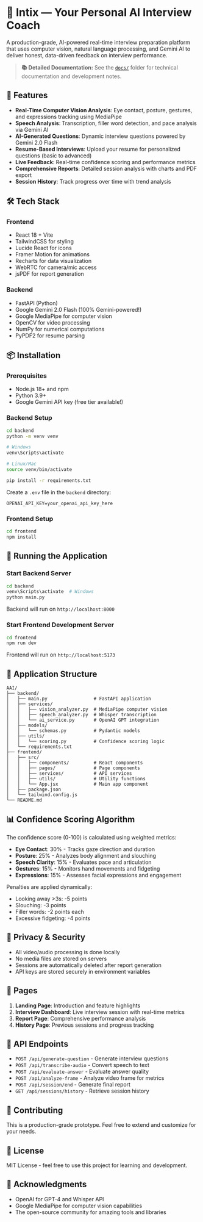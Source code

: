 # 🎯 Intix — Your Personal AI Interview Coach

A production-grade, AI-powered real-time interview preparation platform that uses computer vision, natural language processing, and Gemini AI to deliver honest, data-driven feedback on interview performance.

> **📚 Detailed Documentation:** See the [`docs/`](./docs) folder for technical documentation and development notes.

## 🚀 Features

- **Real-Time Computer Vision Analysis**: Eye contact, posture, gestures, and expressions tracking using MediaPipe
- **Speech Analysis**: Transcription, filler word detection, and pace analysis via Gemini AI
- **AI-Generated Questions**: Dynamic interview questions powered by Gemini 2.0 Flash
- **Resume-Based Interviews**: Upload your resume for personalized questions (basic to advanced)
- **Live Feedback**: Real-time confidence scoring and performance metrics
- **Comprehensive Reports**: Detailed session analysis with charts and PDF export
- **Session History**: Track progress over time with trend analysis

## 🛠️ Tech Stack

### Frontend
- React 18 + Vite
- TailwindCSS for styling
- Lucide React for icons
- Framer Motion for animations
- Recharts for data visualization
- WebRTC for camera/mic access
- jsPDF for report generation

### Backend
- FastAPI (Python)
- Google Gemini 2.0 Flash (100% Gemini-powered!)
- Google MediaPipe for computer vision
- OpenCV for video processing
- NumPy for numerical computations
- PyPDF2 for resume parsing

## 📦 Installation

### Prerequisites
- Node.js 18+ and npm
- Python 3.9+
- Google Gemini API key (free tier available!)

### Backend Setup

```bash
cd backend
python -m venv venv

# Windows
venv\Scripts\activate

# Linux/Mac
source venv/bin/activate

pip install -r requirements.txt
```

Create a `.env` file in the `backend` directory:

```env
OPENAI_API_KEY=your_openai_api_key_here
```

### Frontend Setup

```bash
cd frontend
npm install
```

## 🏃 Running the Application

### Start Backend Server

```bash
cd backend
venv\Scripts\activate  # Windows
python main.py
```

Backend will run on `http://localhost:8000`

### Start Frontend Development Server

```bash
cd frontend
npm run dev
```

Frontend will run on `http://localhost:5173`

## 🎨 Application Structure

```
AAI/
├── backend/
│   ├── main.py                 # FastAPI application
│   ├── services/
│   │   ├── vision_analyzer.py  # MediaPipe computer vision
│   │   ├── speech_analyzer.py  # Whisper transcription
│   │   └── ai_service.py       # OpenAI GPT integration
│   ├── models/
│   │   └── schemas.py          # Pydantic models
│   ├── utils/
│   │   └── scoring.py          # Confidence scoring logic
│   └── requirements.txt
├── frontend/
│   ├── src/
│   │   ├── components/         # React components
│   │   ├── pages/              # Page components
│   │   ├── services/           # API services
│   │   ├── utils/              # Utility functions
│   │   └── App.jsx             # Main app component
│   ├── package.json
│   └── tailwind.config.js
└── README.md
```

## 📊 Confidence Scoring Algorithm

The confidence score (0-100) is calculated using weighted metrics:

- **Eye Contact**: 30% - Tracks gaze direction and duration
- **Posture**: 25% - Analyzes body alignment and slouching
- **Speech Clarity**: 15% - Evaluates pace and articulation
- **Gestures**: 15% - Monitors hand movements and fidgeting
- **Expressions**: 15% - Assesses facial expressions and engagement

Penalties are applied dynamically:
- Looking away >3s: -5 points
- Slouching: -3 points
- Filler words: -2 points each
- Excessive fidgeting: -4 points

## 🔐 Privacy & Security

- All video/audio processing is done locally
- No media files are stored on servers
- Sessions are automatically deleted after report generation
- API keys are stored securely in environment variables

## 📱 Pages

1. **Landing Page**: Introduction and feature highlights
2. **Interview Dashboard**: Live interview session with real-time metrics
3. **Report Page**: Comprehensive performance analysis
4. **History Page**: Previous sessions and progress tracking

## 🎯 API Endpoints

- `POST /api/generate-question` - Generate interview questions
- `POST /api/transcribe-audio` - Convert speech to text
- `POST /api/evaluate-answer` - Evaluate answer quality
- `POST /api/analyze-frame` - Analyze video frame for metrics
- `POST /api/session/end` - Generate final report
- `GET /api/sessions/history` - Retrieve session history

## 🤝 Contributing

This is a production-grade prototype. Feel free to extend and customize for your needs.

## 📄 License

MIT License - feel free to use this project for learning and development.

## 🙏 Acknowledgments

- OpenAI for GPT-4 and Whisper API
- Google MediaPipe for computer vision capabilities
- The open-source community for amazing tools and libraries
